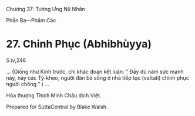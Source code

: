  

Chương 37: Tương Ưng Nữ Nhân

Phần Ba—Phẩm Các

# 27\. Chinh Phục (Abhibhùyya)

S.iv,246

… (Giống như Kinh trước, chỉ khác đoạn kết luận: ” Ðầy đủ năm sức mạnh này, này các Tỷ-kheo, người đàn bà sống ở nhà tiếp tục (vattati) chinh phục người chồng ” ) …

Hòa thượng Thích Minh Châu dịch Việt.

Prepared for SuttaCentral by Blake Walsh.